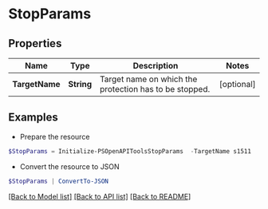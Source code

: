 # StopParams
## Properties

Name | Type | Description | Notes
------------ | ------------- | ------------- | -------------
**TargetName** | **String** | Target name on which the protection has to be stopped. | [optional] 

## Examples

- Prepare the resource
```powershell
$StopParams = Initialize-PSOpenAPIToolsStopParams  -TargetName s1511
```

- Convert the resource to JSON
```powershell
$StopParams | ConvertTo-JSON
```

[[Back to Model list]](../README.md#documentation-for-models) [[Back to API list]](../README.md#documentation-for-api-endpoints) [[Back to README]](../README.md)

